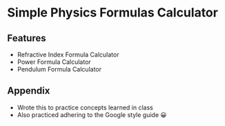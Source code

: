 # **Simple Physics Formulas Calculator**
## Features

- Refractive Index Formula Calculator
- Power Formula Calculator
- Pendulum Formula Calculator


## Appendix

- Wrote this to practice concepts learned in class
- Also practiced adhering to the Google style guide 😀

